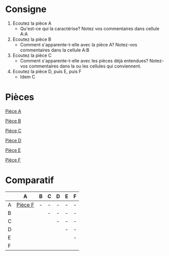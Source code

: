 # Consigne

1. Ecoutez la pièce A
	- Qu'est-ce qui la caractérise? Notez vos commentaires dans cellule A:A
1. Ecoutez la pièce B
	- Comment s'apparente-t-elle avec la pièce A? Notez-vos commentaires dans la cellule A:B
2. Ecoutez la pièce C
	- Comment s'apparente-t-elle avec les pièces déjà entendues? Notez-vos commentaires dans la ou les cellules qui conviennent.
3. Ecoutez la pièce D, puis E, puis F
	- Idem C

# Pièces

[Pièce A](piece_a.m4a)

[Pièce B](piece_b.m4a)

[Pièce C](piece_c.m4a)

[Pièce D](piece_d.m4a)

[Pièce E](piece_e.m4a)

[Pièce F](piece_f.m4a)

# Comparatif

|  | A | B | C | D | E | F |
| ---- | ---- | ---- | ---- | ---- | ---- | ---- |
| A | [Pièce F](piece_f.m4a) | - | - | - | - | - |
| B |  |  | - | - | - | - |
| C |  |  |  | - | - | - |
| D |  |  |  |  | - | - |
| E |  |  |  |  |  | - |
| F |  |  |  |  |  |  |